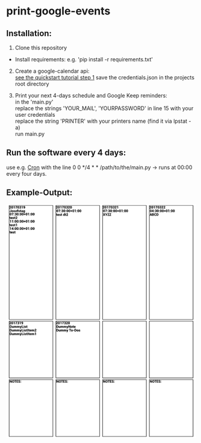 # print-google-events

## Installation:

1. Clone this repository
  * Install requirements: e.g. 'pip install -r requirements.txt'
2. Create a google-calendar api:  
[see the quickstart tutorial step 1](https://developers.google.com/google-apps/calendar/quickstart/python) 
save the credentials.json in the projects root directory

3. Print your next 4-days schedule and Google Keep reminders:  
in the 'main.py'  
replace the strings 'YOUR_MAIL', 'YOURPASSWORD' in line 15 with your user credentials  
replace the string 'PRINTER' with your printers name (find it via lpstat -a)  
run main.py

## Run the software every 4 days:

use e.g. [Cron](https://help.ubuntu.com/community/CronHowto) with the 
line 0 0 */4 \* \*  /path/to/the/main.py  -> runs at 00:00 every four days.

## Example-Output:

![Image Example](./printbuffer.png?raw=true )


